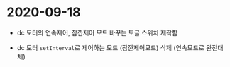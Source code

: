 # 2020-09-18

- dc 모터의 연속제어, 잠깐제어 모드 바꾸는 토글 스위치 제작함






- dc 모터 `setInterval`로 제어하는 모드 (잠깐제어모드) 삭제 (연속모드로 완전대체)